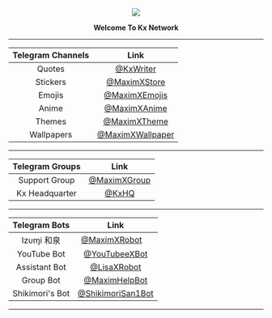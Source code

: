 <div align="center">

[<img src="https://github.com/ikx7a/Network/blob/main/Resources/Cover.png">](https://github.com/ikx7a)

<b> Welcome To Kx Network </b>

<hr>

| Telegram Channels | Link |
| :------: | :--: |
| Quotes | [@KxWriter](https://telegram.dog/KxWriter)|
| Stickers | [@MaximXStore](https://telegram.dog/MaximXStore) |
| Emojis | [@MaximXEmojis](https://telegram.dog/MaximXEmojis)|
| Anime | [@MaximXAnime](https://telegram.dog/MaximXAnime) |
| Themes | [@MaximXTheme](https://telegram.dog/MaximXTheme) |
| Wallpapers | [@MaximXWallpaper](https://telegram.dog/MaximXWallpaper) |

<hr>

| Telegram Groups | Link |
| :------: | :--: |
|Support Group| [@MaximXGroup](https://telegram.dog/MaximXGroup) |
|Kx Headquarter| [@KxHQ](https://t.me/+eo7YBoR-1tsyZGUx) |

<hr>

| Telegram Bots | Link |
| :------: | :--: |
| Izυɱi 和泉 | [@MaximXRobot](https://telegram.dog/MaximXRobot) [<img src="https://github.com/TelegramOfficial/Premium/blob/main/assets/verified.png" width="12" height="auto">](https://github.com/TelegramOfficial) |
| YouTube Bot| [@YouTubeeXBot](https://telegram.dog/YouTubeeXBot) |
| Assistant Bot| [@LisaXRobot](https://telegram.dog/LisaXRobot) |
| Group Bot | [@MaximHelpBot](https://telegram.dog/MaximHelpBot) |
| Shikimori's Bot| [@ShikimoriSan1Bot](https://telegram.dog/ShikimoriSan1Bot) |

<hr>
